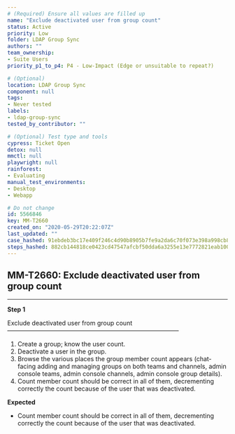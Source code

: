 ```yaml
---
# (Required) Ensure all values are filled up
name: "Exclude deactivated user from group count"
status: Active
priority: Low
folder: LDAP Group Sync
authors: ""
team_ownership: 
- Suite Users
priority_p1_to_p4: P4 - Low-Impact (Edge or unsuitable to repeat?)

# (Optional)
location: LDAP Group Sync
component: null
tags: 
- Never tested
labels: 
- ldap-group-sync
tested_by_contributor: ""

# (Optional) Test type and tools
cypress: Ticket Open
detox: null
mmctl: null
playwright: null
rainforest: 
- Evaluating
manual_test_environments: 
- Desktop
- Webapp

# Do not change
id: 5566846
key: MM-T2660
created_on: "2020-05-29T20:22:07Z"
last_updated: ""
case_hashed: 91ebdeb3bc17e409f246c4d90b8905b7fe9a2da6c70f073e398a998cb8dff64fb8d18f4ae0d8b8c1718bf11356804751
steps_hashed: 882cb144818ce0423cd47547afcbf50dda6a3255e13e7772821eab1002e43a9294ee5520d05f09d1cb06732af9091b44
---
```


<!-- (Auto-generated) Based on frontmatter's "key" and "name" -->

## MM-T2660: Exclude deactivated user from group count

---

**Step 1**

Exclude deactivated user from group count\
————————————————————————————

1. Create a group; know the user count.
2. Deactivate a user in the group.
3. Browse the various places the group member count appears (chat-facing adding and managing groups on both teams and channels, admin console teams, admin console channels, admin console group details).
4. Count member count should be correct in all of them, decrementing correctly the count because of the user that was deactivated.

**Expected**

- Count member count should be correct in all of them, decrementing correctly the count because of the user that was deactivated.
